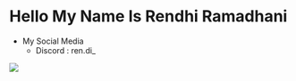 # Hello My Name Is Rendhi Ramadhani

- My Social Media
  - Discord : ren.di_
  
<img src="https://discord.c99.nl/widget/theme-2/782031332170924073.png"/>
